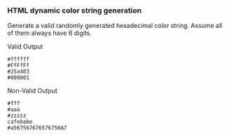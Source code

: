 ### HTML dynamic color string generation

Generate a valid randomly generated hexadecimal color string. Assume all of them always have 6 digits.

Valid Output

````
#ffffff
#FfFfFf
#25a403
#000001
````

Non-Valid Output

````
#fff
#aaa
#zzzzz
cafebabe
#a567567676576756A7